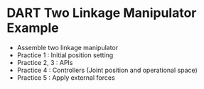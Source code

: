 # DART Two Linkage Manipulator Example
- Assemble two linkage manipulator
- Practice 1 : Initial position setting
- Practice 2, 3 : APIs
- Practice 4 : Controllers (Joint position and operational space)
- Practice 5 : Apply external forces
